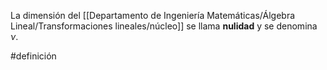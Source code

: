 La dimensión del [[Departamento de Ingeniería Matemáticas/Álgebra Lineal/Transformaciones lineales/núcleo]] se llama **nulidad** y se denomina $\nu$. 

#definición 